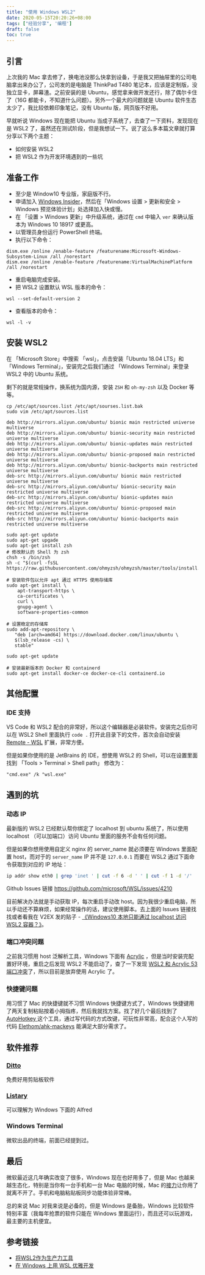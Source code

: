 ```yaml
---
title: "使用 Windows WSL2"
date: 2020-05-15T20:20:26+08:00
tags: ["经验分享", '编程'] 
draft: false
toc: true
---
```


## 引言

上次我的 Mac 拿去修了，换电池没那么快拿到设备，于是我又把抽屉里的公司电脑拿出来办公了，公司发的是电脑是 ThinkPad T480 笔记本，应该是定制版，没独立显卡，屏幕渣。之前安装的是 Ubuntu，感觉拿来做开发还行，除了偶尔卡住了（16G 都能卡，不知道什么问题）。另外一个最大的问题就是 Ubuntu 软件生态太少了，我比较依赖印象笔记，没有 Ubuntu 版，网页版不好用。

早就听说 Windows 现在能把 Ubuntu 当成子系统了，去查了一下资料，发现现在是 WSL2 了，虽然还在测试阶段，但是我想试一下。说了这么多本篇文章就打算分享以下两个主题：

- 如何安装 WSL2 
- 把 WSL2 作为开发环境遇到的一些坑

<!--more-->

## 准备工作

- 至少是 Window10 专业版，家庭版不行。
- 申请加入 [Windows Insider](https://insider.windows.com/zh-cn/)，然后在「Windows 设置 > 更新和安全 > Windows 预览体验计划」处选择加入快或慢。
- 在 「设置 > Windows 更新」中升级系统，通过在 `cmd` 中输入 `ver` 来确认版本为 Windows 10 18917 或更高。
- 以管理员身份运行 PowerShell 终端。
- 执行以下命令：

```
dism.exe /online /enable-feature /featurename:Microsoft-Windows-Subsystem-Linux /all /norestart
dism.exe /online /enable-feature /featurename:VirtualMachinePlatform /all /norestart
```
- 重启电脑完成安装。
- 把 WSL2 设置默认 WSL 版本的命令：

```
wsl --set-default-version 2
```
- 查看版本的命令：

```
wsl -l -v
```

## 安装 WSL2

在 「Microsoft Store」中搜索 「wsl」，点击安装「Ubuntu 18.04 LTS」和「Windows Terminal」，安装完之后我们通过 「Windows Terminal」来登录 WSL2 中的 Ubuntu 系统。

剩下的就是常规操作，换系统为国内源，安装 `ZSH` 和 `oh-my-zsh` 以及 Docker 等等。

```
cp /etc/apt/sources.list /etc/apt/sourses.list.bak
sudo vim /etc/apt/sources.list
```

```
deb http://mirrors.aliyun.com/ubuntu/ bionic main restricted universe multiverse
deb http://mirrors.aliyun.com/ubuntu/ bionic-security main restricted universe multiverse
deb http://mirrors.aliyun.com/ubuntu/ bionic-updates main restricted universe multiverse
deb http://mirrors.aliyun.com/ubuntu/ bionic-proposed main restricted universe multiverse
deb http://mirrors.aliyun.com/ubuntu/ bionic-backports main restricted universe multiverse
deb-src http://mirrors.aliyun.com/ubuntu/ bionic main restricted universe multiverse
deb-src http://mirrors.aliyun.com/ubuntu/ bionic-security main restricted universe multiverse
deb-src http://mirrors.aliyun.com/ubuntu/ bionic-updates main restricted universe multiverse
deb-src http://mirrors.aliyun.com/ubuntu/ bionic-proposed main restricted universe multiverse
deb-src http://mirrors.aliyun.com/ubuntu/ bionic-backports main restricted universe multiverse
```

```
sudo apt-get update
sudo apt-get upgade
sudo apt-get install zsh
# 修改默认的 Shell 为 zsh
chsh -s /bin/zsh
sh -c "$(curl -fsSL https://raw.githubusercontent.com/ohmyzsh/ohmyzsh/master/tools/install.sh)"
```

```
# 安装软件包以允许 apt 通过 HTTPS 使用存储库
sudo apt-get install \
    apt-transport-https \
    ca-certificates \
    curl \
    gnupg-agent \
    software-properties-common

# 设置稳定的存储库
sudo add-apt-repository \
   "deb [arch=amd64] https://download.docker.com/linux/ubuntu \
   $(lsb_release -cs) \
   stable"

sudo apt-get update

# 安装最新版本的 Docker 和 containerd
sudo apt-get install docker-ce docker-ce-cli containerd.io
```


## 其他配置

### IDE 支持

VS Code 和 WSL2 配合的非常好，所以这个编辑器是必装软件。安装完之后你可以在 WSL2 Shell 里面执行 `code .` 打开此目录下的文件，首次会自动安装 [Remote - WSL](https://marketplace.visualstudio.com/items?itemName=ms-vscode-remote.remote-wsl) 扩展，非常方便。

但是如果你使用的是 JetBrains 的 IDE，想使用 WSL2 的 Shell，可以在设置里面找到 「Tools > Terminal > Shell path」 修改为：

```
"cmd.exe" /k "wsl.exe"
```

## 遇到的坑

### 动态 IP

最新版的 WSL2 已经默认帮你绑定了 localhost 到 ubuntu 系统了，所以使用 localhost （可以加端口）访问 Ubuntu 里面的服务不会有任何问题。

但是如果你想用使用自定义 nginx 的 server_name 就必须要在 Windows 里面配置 host，而对于的 `server_name` IP 并不是 `127.0.0.1` 而要在 WSL2 通过下面命令获取到对应的 IP 地址：

```sh
ip addr show eth0 | grep 'inet ' | cut -f 6 -d ' ' | cut -f 1 -d '/'
```

Github Issues 链接 <https://github.com/microsoft/WSL/issues/4210>

目前解决办法就是手动获取 IP，每次重启手动改 host。因为我很少重启电脑，所以手动还不算麻烦，如果经常操作的话，建议使用脚本。去上面的 Issues 链接找找或者看我在 V2EX 发的贴子 - [《Windows10 本地只能通过 localhost 访问 WSL2 容器？》](https://www.v2ex.com/t/671206#reply37)。

### 端口冲突问题

之前我习惯用 host 泛解析工具，Windows 下面有 [Acrylic](https://mayakron.altervista.org/support/acrylic/Home.htm) ，但是当时安装完配置好环境，重启之后发现 WSL2 不能启动了，查了一下发现 [WSL2 和 Acrylic 53 端口冲突](https://github.com/valeryan/valet-wsl/issues/14)了，所以目前是放弃使用 Acrylic 了。


### 快捷键问题

用习惯了 Mac 的快捷键就不习惯 Windows 快捷键方式了，Windows 快捷键用了两天复制粘贴按着小拇指疼，然后我就找方案。找了好几个最后找到了 [AutoHotkey ](https://www.autohotkey.com/) 这个工具，通过写代码的方式改键，可玩性非常高，配合这个人写的代码 [Elethom/ahk-mackeys](https://github.com/Elethom/ahk-mackeys) 能满足大部分需求了。


## 软件推荐

### [Ditto](https://ditto-cp.sourceforge.io/)

免费好用剪贴板软件

### [Listary](https://www.listary.com/)

可以理解为 Windows 下面的 Alfred

### Windows Terminal

微软出品的终端，前面已经提到过。

## 最后

微软最近这几年确实改变了很多，Windows 现在也好用多了，但是 Mac 也越来越生态化，特别是当你有一台手机和一台 Mac 电脑的时候，Mac 的[接力](https://support.apple.com/zh-cn/guide/mac-help/mchl732d3c0a/mac)让你用了就离不开了。手机和电脑粘贴板同步功能体验非常棒。

总的来说 Mac 对我来说是必备的，但是 Windows 是备胎，Windows 比较软件特别丰富（我每年抢票的软件只能在 Windows 里面运行），而且还可以玩游戏，最主要的主机便宜。

## 参考链接

- [将WSL2作为生产力工具](https://dmego.me/2019/12/21/make-wsl2-as-a-productivity-tool/)
- [在 Windows 上用 WSL 优雅开发](https://github.com/spencerwooo/dowww)